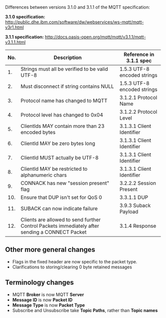 Differences between versions 3.1.0 and 3.1.1 of the MQTT specification:

**3.1.0 specification:**
http://public.dhe.ibm.com/software/dw/webservices/ws-mqtt/mqtt-v3r1.html

**3.1.1 specification:**
http://docs.oasis-open.org/mqtt/mqtt/v3.1.1/mqtt-v3.1.1.html


| No. | Description                                          | Reference in 3.1.1 spec     |
|-----|------------------------------------------------------|-----------------------------|
| 1.  | Strings must all be verified to be valid UTF-8       | 1.5.3 UTF-8 encoded strings |
| 2.  | Must disconnect if string contains NULL              | 1.5.3 UTF-8 encoded strings |
| 3.  | Protocol name has changed to MQTT                    | 3.1.2.1 Protocol Name       |
| 4.  | Protocol level has changed to 0x04                   | 3.1.2.2 Protocol Level      |
| 5.  | ClientIds MAY contain more than 23 encoded bytes     | 3.1.3.1 Client Identifier   |
| 6.  | ClientId MAY be zero bytes long                      | 3.1.3.1 Client Identifier   |
| 7.  | ClientId MUST actually be UTF-8                      | 3.1.3.1 Client Identifier   |
| 8.  | ClientId MAY be restricted to alphanumeric chars     | 3.1.3.1 Client Identifier   |
| 9.  | CONNACK has new "session present" flag               | 3.2.2.2 Session Present     |
| 10. | Ensure that DUP isn't set for QoS 0                  | 3.3.1.1 DUP                 |
| 11. | SUBACK can now indicate failure                      | 3.9.3 Suback Payload        |
| 12. | Clients are allowed to send further Control Packets immediately after sending a CONNECT Packet | 3.1.4 Response


## Other more general changes

* Flags in the fixed header are now specific to the packet type.
* Clarifications to storing/clearing 0 byte retained messages

## Terminology changes

* MQTT **Broker** is now MQTT **Server**
* **Message ID** is now **Packet ID**
* **Message Type** is now **Packet Type**
* Subscribe and Unsubscribe take **Topic Paths**, rather than **Topic names**

